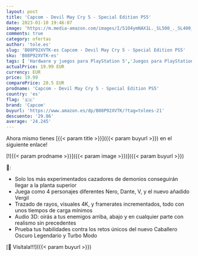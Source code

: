 ```yaml
---
layout: post
title: 'Capcom - Devil May Cry 5 - Special Edition PS5'
date: 2023-01-10 19:46:07
image: 'https://m.media-amazon.com/images/I/51O4ymNAX1L._SL500_._SL400_.jpg'
comments: true
category: ofertas
author: 'tole.es'
slug: 'B08P92XVTK-es Capcom - Devil May Cry 5 - Special Edition PS5'
sku: 'B08P92XVTK-es'
tags: [ 'Hardware y juegos para PlayStation 5','Juegos para PlayStation 5','Videojuegos','capcom','ps5','🇪🇸', ]
actualPrice: 19.99 EUR
currency: EUR
price: 19.99
comparePrice: 28.5 EUR
prodname: 'Capcom - Devil May Cry 5 - Special Edition PS5'
country: 'es'
flag: '🇪🇸'
brand: 'Capcom'
buyurl: 'https://www.amazon.es/dp/B08P92XVTK/?tag=tolees-21'
descuento: '29.86'
average: '24.245'
---
```


Ahora mismo tienes [{{< param title >}}]({{< param buyurl >}}) en el siguiente enlace!

[![{{< param prodname >}}]({{< param image >}})]({{< param buyurl >}})

🔎:

- Solo los más experimentados cazadores de demonios conseguirán llegar a la planta superior
- Juega como 4 personajes diferentes Nero, Dante, V, y el nuevo añadido Vergil
- Trazado de rayos, visuales 4K, y framerates incrementados, todo con unos tiempos de carga mínimos
- Audio 3D: oirás a tus enemigos arriba, abajo y en cualquier parte con realismo sin precedentes
- Prueba tus habilidades contra los retos únicos del nuevo Caballero Oscuro Legendario y Turbo Modo

[🛒 Visítala!!!]({{< param buyurl >}})
